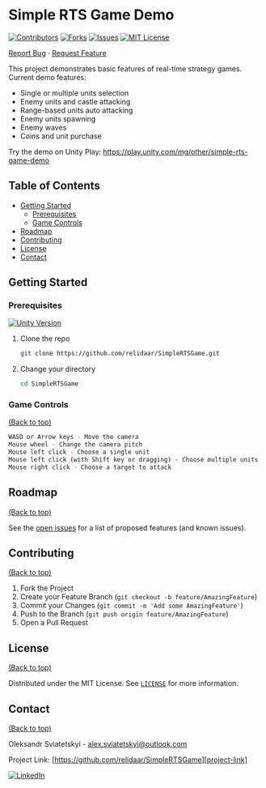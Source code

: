﻿# Simple RTS Game Demo

[![Contributors][contributors-shield]][contributors-url]
[![Forks][forks-shield]][forks-url]
[![Issues][issues-shield]][issues-url]
[![MIT License][license-shield]][license-url]

[Report Bug][project-issues-link]
·
[Request Feature][project-issues-link]

This project demonstrates basic features of real-time strategy games. 
Current demo features:
- Single or multiple units selection
- Enemy units and castle attacking
- Range-based units auto attacking
- Enemy units spawning
- Enemy waves
- Coins and unit purchase

Try the demo on Unity Play: https://play.unity.com/mg/other/simple-rts-game-demo

## Table of Contents

- [Getting Started](#getting-started)
    - [Prerequisites](#prerequisites)
    - [Game Controls](#game-controls)
- [Roadmap](#roadmap)
- [Contributing](#contributing)
- [License](#license)
- [Contact](#contact)


## Getting Started

### Prerequisites

[![Unity Version][unity-shield]][unity-url]


1. Clone the repo
   ```sh
   git clone https://github.com/relidaar/SimpleRTSGame.git
   ```
2. Change your directory
   ```sh
   cd SimpleRTSGame
   ```



### Game Controls
[(Back to top)](#table-of-contents)

```sh
WASD or Arrow keys - Move the camera
Mouse wheel - Change the camera pitch
Mouse left click - Choose a single unit
Mouse left click (with Shift key or dragging) - Choose multiple units
Mouse right click - Choose a target to attack
```



## Roadmap
[(Back to top)](#table-of-contents)

See the [open issues][project-issues-link] for a list of proposed features (and known issues).



## Contributing
[(Back to top)](#table-of-contents)

1. Fork the Project
2. Create your Feature Branch (`git checkout -b feature/AmazingFeature`)
3. Commit your Changes (`git commit -m 'Add some AmazingFeature'`)
4. Push to the Branch (`git push origin feature/AmazingFeature`)
5. Open a Pull Request



## License
[(Back to top)](#table-of-contents)

Distributed under the MIT License. See  [`LICENSE`][license-url] for more information.



## Contact
[(Back to top)](#table-of-contents)

Oleksandr Sviatetskyi - alex.sviatetskyi@outlook.com

Project Link: [https://github.com/relidaar/SimpleRTSGame][project-link]

[![LinkedIn][linkedin-shield]][linkedin-url]



[project-link]: https://github.com/relidaar/SimpleRTSGame
[project-issues-link]: https://github.com/relidaar/SimpleRTSGame/issues

[contributors-shield]: https://img.shields.io/github/contributors/relidaar/SimpleRTSGame?style=for-the-badge
[contributors-url]: https://github.com/relidaar/SimpleRTSGame/graphs/contributors

[forks-shield]: https://img.shields.io/github/forks/relidaar/SimpleRTSGame?style=for-the-badge
[forks-url]: https://github.com/relidaar/SimpleRTSGame/network/members

[issues-shield]: https://img.shields.io/github/issues/relidaar/SimpleRTSGame?style=for-the-badge
[issues-url]: https://github.com/relidaar/SimpleRTSGame/issues

[license-shield]: https://img.shields.io/github/license/relidaar/SimpleRTSGame?style=for-the-badge
[license-url]: https://github.com/relidaar/SimpleRTSGame/blob/main/LICENSE

[linkedin-shield]: https://img.shields.io/badge/-LinkedIn-black.svg?style=for-the-badge&logo=linkedin&colorB=555
[linkedin-url]: https://www.linkedin.com/in/oleksandr-sviatetskyi-45424b143/

[unity-shield]: https://img.shields.io/badge/Unity-2019.4-brightgreen.svg?style=flat-square
[unity-url]: https://unity3d.com/get-unity/download
